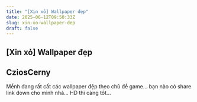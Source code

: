 ```yaml
---
title: "[Xin xỏ] Wallpaper đẹp"
date: 2025-06-12T09:50:33Z
slug: xin-xo-wallpaper-dep
draft: false
---
```


## [Xin xỏ] Wallpaper đẹp

## CziosCerny

Mềnh đang rất cất các wallpaper đệp theo chủ đề game... bạn nào có share link down cho mình nhá... HD thì càng tốt...